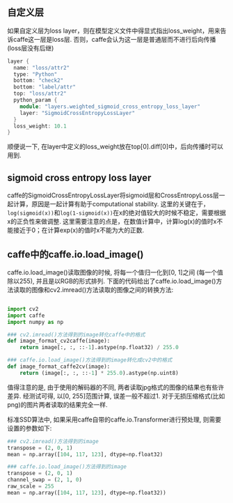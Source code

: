 ## 自定义层

如果自定义层为loss layer，则在模型定义文件中得显式指出loss_weight，用来告诉caffe这一层是loss层. 否则，caffe会认为这一层是普通层而不进行后向传播(loss层没有后继)

  ```c++
  layer {
    name: "loss/attr2"
    type: "Python"
    bottom: "check2"
    bottom: "label/attr"
    top: "loss/attr2"
    python_param {
      module: "layers.weighted_sigmoid_cross_entropy_loss_layer"
      layer: "SigmoidCrossEntropyLossLayer"
    }
    loss_weight: 10.1
  }
  ```

顺便说一下, 在layer中定义的loss_weight放在top[0].diff[0]中，后向传播时可以用到.


## sigmoid cross entropy loss layer

caffe的SigmoidCrossEntropyLossLayer将sigmoid层和CrossEntropyLoss层一起计算，原因是一起计算有助于computational stability. 这里的关键在于，`log(sigmoid(x))`和`log(1-sigmoid(x))`在x的绝对值较大的时候不稳定，需要根据x的正负性来做调整. 这里需要注意的点是，在数值计算中，计算log(x)的值时x不能接近于0；在计算exp(x)的值时x不能为大的正数.


## caffe中的caffe.io.load_image()

caffe.io.load_image()读取图像的时候, 将每一个值归一化到[0, 1]之间 (每一个值除以255), 并且是以RGB的形式排列. 下面的代码给出了caffe.io.load_image()方法读取的图像和cv2.imread()方法读取的图像之间的转换方法:

```Python

import cv2
import caffe
import numpy as np

### cv2.imread()方法得到的image转化caffe中的格式
def image_format_cv2caffe(image):
    return image[:, :, ::-1].astype(np.float32) / 255.0

### caffe.io.load_image()方法得到的image转化成cv2中的格式
def image_format_caffe2cv(image):
    return (image[:, :, ::-1] * 255.0).astype(np.uint8)
```

值得注意的是, 由于使用的解码器的不同, 两者读取jpg格式的图像的结果也有些许差异. 经测试可得, 以[0, 255]范围计算,
误差一般不超过1. 对于无损压缩格式(比如png)的图片两者读取的结果完全一样.

标准SSD算法中, 如果采用caffe自带的caffe.io.Transformer进行预处理, 则需要设置的参数如下:

```Python
### cv2.imread()方法得到的image
transpose = (2, 0, 1)
mean = np.array([104, 117, 123], dtype=np.float32)

### caffe.io.load_image()方法得到的image
transpose = (2, 0, 1)
channel_swap = (2, 1, 0)
raw_scale = 255
mean = np.array([104, 117, 123], dtype=np.float32))
```
